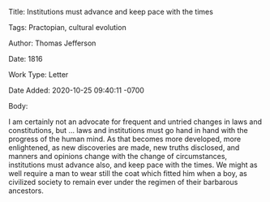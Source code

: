 Title:  Institutions must advance and keep pace with the times

Tags:   Practopian, cultural evolution

Author: Thomas Jefferson

Date:   1816

Work Type: Letter

Date Added: 2020-10-25 09:40:11 -0700

Body: 

I am certainly not an advocate for frequent and untried changes in laws and constitutions, but … laws and institutions must go hand in hand with the progress of the human mind. As that becomes more developed, more enlightened, as new discoveries are made, new truths disclosed, and manners and opinions change with the change of circumstances, institutions must advance also, and keep pace with the times. We might as well require a man to wear still the coat which fitted him when a boy, as civilized society to remain ever under the regimen of their barbarous ancestors.

